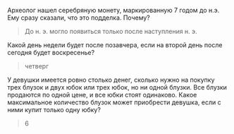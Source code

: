 Археолог нашел серебряную монету, маркированную 7 годом до н.э. Ему сразу сказали, что это подделка. Почему?
> До н. э. могло появиться только после наступления н. э.

Какой день недели будет после позавчера, если на второй день после сегодня будет воскресенье?
> четверг

У девушки имеется ровно столько денег,
сколько нужно на покупку трех блузок и двух юбок или трех юбок, но ни одной блузки.
Все блузки продаются по одной цене, и все юбки стоят одинаково.
Какое максимальное количество блузок может приобрести девушка, если с ними купит только одну юбку?
> 6